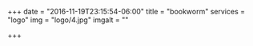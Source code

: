 +++
date = "2016-11-19T23:15:54-06:00"
title = "bookworm"
services = "logo"
img = "logo/4.jpg"
imgalt = ""

+++
